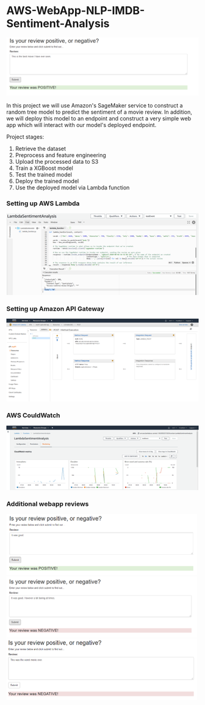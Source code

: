 # AWS-WebApp-NLP-IMDB-Sentiment-Analysis

![Review1](images/Review1.png)

In this project we will use Amazon's SageMaker service to construct a random tree model to predict the sentiment of a movie review. In addition, we will deploy this model to an endpoint and construct a very simple web app which will interact with our model's deployed endpoint.

Project stages:

1. Retrieve the dataset
2. Preprocess and feature engineering
3. Upload the processed data to S3
4. Train a XGBoost model
5. Test the trained model
6. Deploy the trained model
7. Use the deployed model via Lambda function

### Setting up AWS Lambda
![Lambda](images/Lambda.png)


### Setting up Amazon API Gateway
![API](images/AmazonAPI_Gateway.png)


### AWS CouldWatch
![CouldWatch](images/LambdaCouldWatch.png)


### Additional webapp reviews
<img src="images/Review2.png" width="500" height="160" />
<img src="images/Review3.png" width="500" height="160" />
<img src="images/Review4.png" width="500" height="160" />

